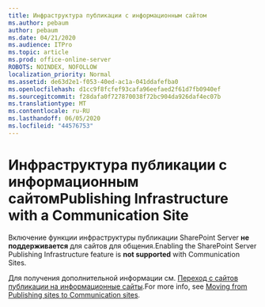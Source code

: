 ```yaml
---
title: Инфраструктура публикации с информационным сайтом
ms.author: pebaum
author: pebaum
ms.date: 04/21/2020
ms.audience: ITPro
ms.topic: article
ms.prod: office-online-server
ROBOTS: NOINDEX, NOFOLLOW
localization_priority: Normal
ms.assetid: de63d2e1-f053-40ed-ac1a-041ddafefba0
ms.openlocfilehash: d1cc9f8fcfef93cafa96eefaed2f61d7fb0940ef
ms.sourcegitcommit: f28dafa0f727870038f72bc904da926daf4ec07b
ms.translationtype: MT
ms.contentlocale: ru-RU
ms.lasthandoff: 06/05/2020
ms.locfileid: "44576753"
---
```

# <a name="publishing-infrastructure-with-a-communication-site"></a><span data-ttu-id="bb83e-102">Инфраструктура публикации с информационным сайтом</span><span class="sxs-lookup"><span data-stu-id="bb83e-102">Publishing Infrastructure with a Communication Site</span></span>


<span data-ttu-id="bb83e-103">Включение функции инфраструктуры публикации SharePoint Server **не поддерживается** для сайтов для общения.</span><span class="sxs-lookup"><span data-stu-id="bb83e-103">Enabling the SharePoint Server Publishing Infrastructure feature is **not supported** with Communication Sites.</span></span> 
  
<span data-ttu-id="bb83e-104">Для получения дополнительной информации см. [Переход с сайтов публикации на информационные сайты](https://docs.microsoft.com/sharepoint/publishing-sites-classic-to-modern-experience).</span><span class="sxs-lookup"><span data-stu-id="bb83e-104">For more info, see [Moving from Publishing sites to Communication sites](https://docs.microsoft.com/sharepoint/publishing-sites-classic-to-modern-experience).</span></span> 
  

